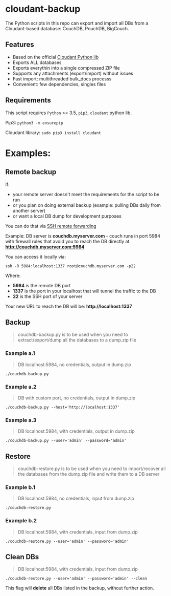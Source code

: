 # cloudant-backup

The Python scripts in this repo can export and import all DBs from a Cloudant-based database: CouchDB, PouchDB, BigCouch.

## Features
- Based on the official [Cloudant Python lib](https://github.com/cloudant/python-cloudant)
- Exports ALL databases
- Exports everythin into a single compressed ZIP file
- Supports any attachments (export/import) without issues
- Fast import: multithreaded bulk_docs processs
- Convenient: few dependencies, singles files

## Requirements
This script requires `Python` >= 3.5, `pip3`, `cloudant` python lib.

Pip3: `python3 -m ensurepip`

Cloudant library: `sudo pip3 install cloudant`

# Examples:

## Remote backup
If:
- your remote server doesn't meet the requirements for the script to be run
- or you plan on doing external backup (example: pulling DBs daily from another server)
- or want a local DB dump for development purposes

You can do that via [SSH remote forwarding](https://www.ssh.com/ssh/tunneling/example#remote-forwarding)

Example: DB server is **couchdb.myserver.com** - couch runs in port 5984 with firewall rules that avoid you to reach the DB directly at **http://couchdb.myserver.com:5984**

You can access it locally via:

`ssh -R 5984:localhost:1337 root@couchdb.myserver.com -p22`

Where:

- **5984** is the remote DB port
- **1337** is the port in your localhost that will tunnel the traffic to the DB
- **22** is the SSH port of your server

Your new URL to reach the DB will be: **http://localhost:1337**

## Backup

> couchdb-backup.py is to be used when you need to extract/export/dump all the databases to a dump.zip file

### Example a.1
> DB localhost:5984, no credentials, output in dump.zip

`./couchdb-backup.py`

### Example a.2

> DB with custom port, no credentials, output in dump.zip

`./couchdb-backup.py --host='http://localhost:1337'`

### Example a.3

> DB localhost:5984, with credentials, output in dump.zip

`./couchdb-backup.py --user='admin' --password='admin'`
 
## Restore

> couchdb-restore.py is to be used when you need to import/recover all the databases from the dump.zip file and write them to a DB server

### Example b.1
> DB localhost:5984, no credentials, input from dump.zip

`./couchdb-restore.py`

### Example b.2

> DB localhost:5984, with credentials, input from dump.zip

`./couchdb-restore.py --user='admin' --password='admin'`

## Clean DBs

> DB localhost:5984, with credentials, input from dump.zip

`./couchdb-restore.py --user='admin' --password='admin' --clean`

This flag will **delete** all DBs listed in the backup, without further action.
